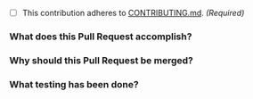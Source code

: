 <!-- TODO: Mark the following with an 'x' as applicable -->
- [ ] This contribution adheres to [CONTRIBUTING.md](https://github.com/NI-Measurement-Plug-Ins/abstraction-layer-python/blob/main/CONTRIBUTING.md). _(Required)_

### What does this Pull Request accomplish?

<!-- TODO: Include high-level description of the changes in this pull request. -->

### Why should this Pull Request be merged?

<!-- TODO: Justify why this contribution should be part of the project. -->

### What testing has been done?

<!-- TODO: Detail what testing has been done to ensure this submission meets requirements. -->

